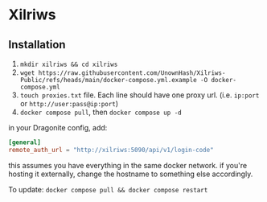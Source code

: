 # Xilriws

## Installation

1. `mkdir xilriws && cd xilriws`
2. `wget https://raw.githubusercontent.com/UnownHash/Xilriws-Public/refs/heads/main/docker-compose.yml.example -O docker-compose.yml`
3. `touch proxies.txt` file. Each line should have one proxy url. (i.e. `ip:port` or `http://user:pass@ip:port`)
4. `docker compose pull`, then `docker compose up -d`

in your Dragonite config, add: 

```toml
[general]
remote_auth_url = "http://xilriws:5090/api/v1/login-code"
```

this assumes you have everything in the same docker network. if you're hosting it externally, change the hostname to
something else accordingly.

To update: `docker compose pull && docker compose restart`
